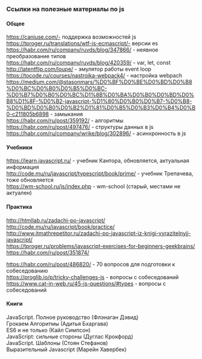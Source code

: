 ### Ссылки на полезные материалы по js

#### **Общее**
https://caniuse.com/- поддержка возможностей js<br>
https://tproger.ru/translations/wtf-is-ecmascript/- версии es<br>
https://habr.com/ru/company/ruvds/blog/347866/ - неявное преобразование типов<br>
https://habr.com/ru/company/ruvds/blog/420359/ - var, let, const<br>
http://latentflip.com/loupe/ - эмулятор работы event loop<br>
https://tocode.ru/courses/nastroika-webpack4/ - настройка webpach<br>
https://medium.com/@stasonmars/%D0%BF%D0%BE%D0%BD%D0%B8%D0%BC%D0%B0%D0%B5%D0%BC-%D0%B7%D0%B0%D0%BC%D1%8B%D0%BA%D0%B0%D0%BD%D0%B8%D1%8F-%D0%B2-javascript-%D1%80%D0%B0%D0%B7-%D0%B8-%D0%BD%D0%B0%D0%B2%D1%81%D0%B5%D0%B3%D0%B4%D0%B0-c211805b6898 - замыкания<br>
https://habr.com/ru/post/359192/ - алгоритмы<br>
https://habr.com/ru/post/497476/ - структуры данных в js<br>
https://habr.com/ru/company/wrike/blog/302896/ - асинхронность в js<br>

#### **Учебники**
https://learn.javascript.ru/ - учебник Кантора, обновляется, актуальная информация<br>
http://code.mu/ru/javascript/typescript/book/prime/ - учебник Трепачева, тоже обновляется<br>
https://wm-school.ru/js/index.php - wm-school (старый, местами не актуален)<br>


#### **Практика**
http://htmllab.ru/zadachi-po-javascript/<br>
http://code.mu/ru/javascript/book/practice/<br>
http://www.itmathrepetitor.ru/zadachi-po-javascript-iz-knigi-vyrazitelnyjj-javascript/<br>
https://tproger.ru/problems/javascript-exercises-for-beginners-geekbrains/<br>
https://habr.com/ru/post/351874/<br>

https://habr.com/ru/post/486820/ - 70 вопросов для подготовки к собеседованию<br>
https://proglib.io/p/tricky-challenges-js - вопросы с собеседований<br>
https://www.cat-in-web.ru/45-js-questions/#types - вопросы с собеседований<br>

#### **Книги**
JavaScript. Полное руководство (Флэнаган Дэвид)<br>
Грокаем Алгоритмы (Адитья Бхаргава)<br>
ES6 и не только (Кайл Симпсон)<br>
JavaScript: сильные стороны (Дуглас Крокфорд)<br>
JavaScript. Шаблоны (Стоян Стефанов)<br>
Выразительный Javascript (Марейн Хавербек)<br>
